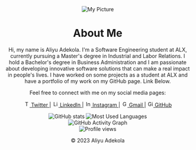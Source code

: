 </head>
<body>
  <div style="text-align:center;">
    <img src="https://pbs.twimg.com/profile_images/1635280999780356097/XCQeqNuy_400x400.jpg" alt="My Picture">
    <h1>About Me</h1>
    <p>Hi, my name is Aliyu Adekola. I'm a Software Engineering student at ALX, currently pursuing a Master's degree in Industrial and Labor Relations. I hold a Bachelor's degree in Business Administration and I am passionate about developing innovative software solutions that can make a real impact in people's lives. I have worked on some projects as a student at ALX and have a portfolio of my work on my GitHub page. Link Below.</p>
    <p>Feel free to connect with me on my social media pages:</p>
    <p>
      <a href="https://twitter.com/realkingtino">
  <img src="https://i.imgur.com/NkF5oei.png" alt="Twitter logo" style="height: 16px; width: 16px;">
  Twitter
</a> |
      <a href="https://www.linkedin.com/in/adekola-aliyu-a46484269">
<img class="logo" src="https://i.imgur.com/OQUXwNp.jpeg" alt="LinkedIn logo" style="height: 16px; width: 16px;">
LinkedIn
</a> |
      <a href="https://instagram.com/santiiino__">
<img class="logo" src="https://i.imgur.com/CxWbg0r.jpeg" alt="Instagram logo" style="height: 16px; width: 16px;">
Instagram
</a> |
      <a href="mailto:tmowizzy@gmail.com"
><img class="logo" src="https://i.imgur.com/Sn7xVtJ.jpeg" alt="Gmail logo" style="height: 16px; width: 16px;">
Gmail
</a> |
      <a href="https://github.com/RealKingTino">
<img class="logo" src="https://i.imgur.com/J6LeoUb.png" alt="GitHub logo" style="height: 16px; width: 16px;">
GitHub
</a>
    </p>
    <div class="github-stats">
      <img src="https://github-readme-stats.vercel.app/api?username=RealKingTino&show_icons=true&theme=dracula" alt="GitHub stats">
	<img src="https://github-readme-stats.vercel.app/api/top-langs/?username=RealKingTino&layout=compact&theme=dracula" alt="Most Used Languages">
	<br>
	<img src="https://activity-graph.herokuapp.com/graph?username=RealKingTino&theme=dracula" alt="GitHub Activity Graph">
	<br>
      <img src="https://komarev.com/ghpvc/?username=RealKingTino&color=blueviolet" alt="Profile views">
    </div>
  </div>
  <footer>
    <p align="center">© 2023 Aliyu Adekola</p>
  </footer>
</body>
</html>
